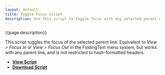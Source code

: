 ```yaml
---
layout: default
title: Toggle Focus Script
description: Use this script to toggle focus with any selected parent node, header or non-header.
---
```


{{page.description}}

This script toggles the focus of the selected parent line. 
Equivalent to *View > Focus In* or *View > Focus Out* in the FoldingText menu system, but works with any parent line, and is not restricted to hash-formatted headers.

- [**View Script**](https://github.com/RobTrew/tree-tools/blob/master/FoldingText%20scripts/Hoisting/ToggleFocus.applescript)
- [**Download Script**](https://github.com/RobTrew/tree-tools/blob/master/FoldingText%20scripts/Hoisting/ToggleFocus.scpt?raw=true)